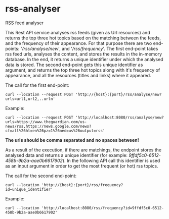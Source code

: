 # rss-analyser

RSS feed analyser

This Rest API service analyses rss feeds (given as Url resources) and returns the top three hot topics based on the matching between the feeds, and the frequency of their appearance.
For that purpose there are two end-points: '*/rss/analyse/new*', and '*/rss/frequency*'. 
The first end-point takes rss feed urls, analyses the content, and stores the results in the in-memory database. In the end, it returns a unique identifier under which the analysed data is stored.
The second end-point gets this unique identifier as argument, and returns the top three hot topics along with it's frequency of appearance, and all the resources (titles and links) where it appeared.

The call for the first end-point:


```
curl --location --request POST 'http://{host}:{port}/rss/analyse/new?urls=url1,url2,..urln'
```

Example:

```
curl --location --request POST 'http://localhost:8080/rss/analyse/new?urls=https://www.theguardian.com/us-news/rss,https://news.google.com/news?cf=all%26hl=en%26pz=1%26ned=us%26output=rss'
```

**The urls should be comma separated and no spaces between!**


As a result of the execution, if there are matchings, the endpoint stores the analysed data and returns a unique identifier (for example: *9ffdf5c0-6512-458b-9b2a-aae0b6617902*). In the following API call this identifier is used as an input argument in order to get the most frequent (or hot) rss topics.


The call for the second end-point:


```
curl --location 'http://{host}:{port}/rss/frequency?id=unique_identifier'
```

Example:

```
curl --location 'http://localhost:8080/rss/frequency?id=9ffdf5c0-6512-458b-9b2a-aae0b6617902'
```

